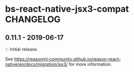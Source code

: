 # bs-react-native-jsx3-compat CHANGELOG

## 0.11.1 - 2019-06-17

✨ Initial release.

See
https://reasonml-community.github.io/reason-react-native/en/docs/migration/jsx3/
for more information.

